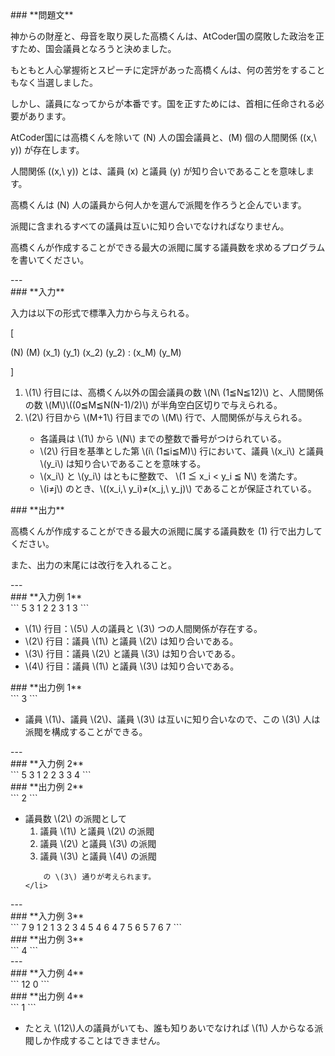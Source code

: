 <div>

<div>
### **問題文**
<section>

神からの財産と、母音を取り戻した高橋くんは、AtCoder国の腐敗した政治を正すため、国会議員となろうと決めました。

もともと人心掌握術とスピーチに定評があった高橋くんは、何の苦労をすることもなく当選しました。

しかし、議員になってからが本番です。国を正すためには、首相に任命される必要があります。


AtCoder国には高橋くんを除いて \(N\) 人の国会議員と、\(M\) 個の人間関係 \((x,\ y)\) が存在します。

人間関係 \((x,\ y)\) とは、議員 \(x\) と議員 \(y\) が知り合いであることを意味します。

高橋くんは \(N\) 人の議員から何人かを選んで派閥を作ろうと企んでいます。

派閥に含まれるすべての議員は互いに知り合いでなければなりません。

高橋くんが作成することができる最大の派閥に属する議員数を求めるプログラムを書いてください。
</section>
</div>
---
<div>
### **入力**
<section>

入力は以下の形式で標準入力から与えられる。

\[

\(N\) \(M\)
\(x_1\) \(y_1\)
\(x_2\) \(y_2\)
:
\(x_M\) \(y_M\)

\]

<ol>
<li>
\(1\) 行目には、高橋くん以外の国会議員の数 \(N\ (1≦N≦12)\) と、人間関係の数 \(M\)\((0≦M≦N(N-1)/2)\) が半角空白区切りで与えられる。</li>
<li>
\(2\) 行目から \(M+1\) 行目までの \(M\) 行で、人間関係が与えられる。</li>
<ul>
<li>
各議員は \(1\) から \(N\) までの整数で番号がつけられている。</li>
<li>
\(2\) 行目を基準とした第 \(i\ (1≦i≦M)\) 行において、議員 \(x_i\) と議員 \(y_i\) は知り合いであることを意味する。</li>
<li>
\(x_i\) と \(y_i\) はともに整数で、 \(1 ≦ x_i < y_i ≦ N\) を満たす。</li>
<li>
\(i≠j\) のとき、\((x_i,\ y_i)≠(x_j,\ y_j)\) であることが保証されている。</li>
</ul>
</ol>
</section>
</div>
<div>
### **出力**
<section>

高橋くんが作成することができる最大の派閥に属する議員数を \(1\) 行で出力してください。

また、出力の末尾には改行を入れること。
</section>
</div>
---
<div>
### **入力例 1**
<section>
```
5 3
1 2
2 3
1 3
```
<ul>
<li>
\(1\) 行目：\(5\) 人の議員と \(3\) つの人間関係が存在する。</li>
<li>
\(2\) 行目：議員 \(1\) と議員 \(2\) は知り合いである。</li>
<li>
\(3\) 行目：議員 \(2\) と議員 \(3\) は知り合いである。</li>
<li>
\(4\) 行目：議員 \(1\) と議員 \(3\) は知り合いである。</li>
</ul>
</section>
</div>
<div>
### **出力例 1**
<section>
```
3
```
<ul>
<li>
議員 \(1\)、議員 \(2\)、議員 \(3\) は互いに知り合いなので、この \(3\) 人は派閥を構成することができる。</li>
</ul>
</section>
</div>
---
<div>
### **入力例 2**
<section>
```
5 3
1 2
2 3
3 4
```
</section>
</div>
<div>
### **出力例 2**
<section>
```
2
```
<ul>
<li>
議員数 \(2\) の派閥として
		<ol>
<li>
議員 \(1\) と議員 \(2\) の派閥</li>
<li>
議員 \(2\) と議員 \(3\) の派閥</li>
<li>
議員 \(3\) と議員 \(4\) の派閥</li>
</ol>

		の \(3\) 通りが考えられます。
	</li>
</ul>
</section>
</div>
---
<div>
### **入力例 3**
<section>
```
7 9
1 2
1 3
2 3
4 5
4 6
4 7
5 6
5 7
6 7
```
</section>
</div>
<div>
### **出力例 3**
<section>
```
4
```
</section>
</div>
---
<div>
### **入力例 4**
<section>
```
12 0
```
</section>
</div>
<div>
### **出力例 4**
<section>
```
1
```
</section>
</div>
<ul>
<li>
たとえ \(12\)人の議員がいても、誰も知りあいでなければ \(1\) 人からなる派閥しか作成することはできません。</li>
</ul>

</div>
